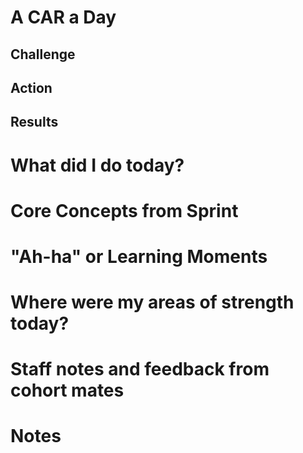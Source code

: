 # A CAR a Day

## Challenge

## Action

## Results



# What did I do today?



# Core Concepts from Sprint



# "Ah-ha" or Learning Moments



# Where were my areas of strength today?



# Staff notes and feedback from cohort mates



# Notes